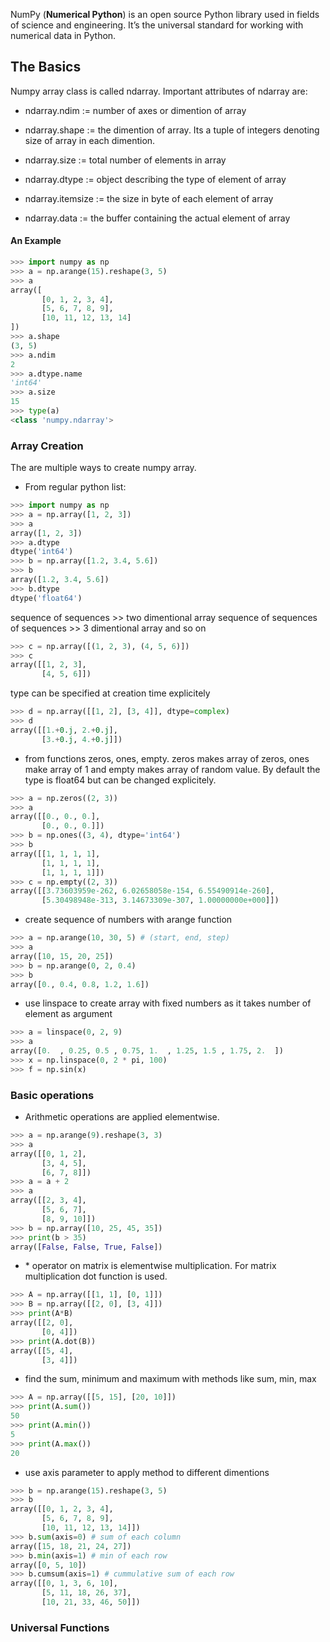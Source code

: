 NumPy (**Numerical Python**) is an open source Python library used in fields of science and engineering. It’s the universal standard for working with numerical data in Python.

## The Basics
Numpy array class is called ndarray. Important attributes of ndarray are:

- ndarray.ndim := number of axes or dimention of array

- ndarray.shape := the dimention of array. Its a tuple of integers denoting size of array in each dimention.

- ndarray.size := total number of elements in array

- ndarray.dtype := object describing the type of element of array

- ndarray.itemsize := the size in byte of each element of array

- ndarray.data := the buffer containing the actual element of array

#### An Example
```python
>>> import numpy as np
>>> a = np.arange(15).reshape(3, 5)
>>> a
array([
	   [0, 1, 2, 3, 4],
	   [5, 6, 7, 8, 9],
	   [10, 11, 12, 13, 14]
])
>>> a.shape
(3, 5)
>>> a.ndim
2
>>> a.dtype.name
'int64'
>>> a.size
15
>>> type(a)
<class 'numpy.ndarray'>
```

### Array Creation
The are multiple ways to create numpy array.

- From regular python list:
```python
>>> import numpy as np
>>> a = np.array([1, 2, 3])
>>> a
array([1, 2, 3])
>>> a.dtype
dtype('int64')
>>> b = np.array([1.2, 3.4, 5.6])
>>> b
array([1.2, 3.4, 5.6])
>>> b.dtype
dtype('float64')
```

sequence of sequences >> two dimentional array
sequence of sequences of sequences >> 3 dimentional array and so on

```python
>>> c = np.array([(1, 2, 3), (4, 5, 6)])
>>> c
array([[1, 2, 3],
	   [4, 5, 6]])
```

type can be specified at creation time explicitely
```python
>>> d = np.array([[1, 2], [3, 4]], dtype=complex)
>>> d
array([[1.+0.j, 2.+0.j],
       [3.+0.j, 4.+0.j]])
```

- from functions zeros, ones, empty. zeros makes array of zeros, ones make array of 1 and empty makes array of random value. By default the type is float64 but can be changed explicitely.
```python
>>> a = np.zeros((2, 3))
>>> a
array([[0., 0., 0.],
	   [0., 0., 0.]])
>>> b = np.ones((3, 4), dtype='int64')
>>> b
array([[1, 1, 1, 1],
	   [1, 1, 1, 1],
	   [1, 1, 1, 1]])
>>> c = np.empty((2, 3))
array([[3.73603959e-262, 6.02658058e-154, 6.55490914e-260],
       [5.30498948e-313, 3.14673309e-307, 1.00000000e+000]])
```

- create sequence of numbers with arange function
```python
>>> a = np.arange(10, 30, 5) # (start, end, step)
>>> a
array([10, 15, 20, 25])
>>> b = np.arange(0, 2, 0.4)
>>> b
array([0., 0.4, 0.8, 1.2, 1.6])
```

- use linspace to create array with fixed numbers as it takes number of element as argument
```python
>>> a = linspace(0, 2, 9)
>>> a
array([0.  , 0.25, 0.5 , 0.75, 1.  , 1.25, 1.5 , 1.75, 2.  ])
>>> x = np.linspace(0, 2 * pi, 100)
>>> f = np.sin(x)
```


### Basic operations

- Arithmetic operations are applied elementwise.
```python
>>> a = np.arange(9).reshape(3, 3)
>>> a
array([[0, 1, 2],
	   [3, 4, 5],
	   [6, 7, 8]])
>>> a = a + 2
>>> a
array([[2, 3, 4],
	   [5, 6, 7],
	   [8, 9, 10]])
>>> b = np.array([10, 25, 45, 35])
>>> print(b > 35)
array([False, False, True, False])
```

- \* operator on matrix is elementwise multiplication. For matrix multiplication dot function is used.
```python
>>> A = np.array([[1, 1], [0, 1]])
>>> B = np.array([[2, 0], [3, 4]])
>>> print(A*B)
array([[2, 0],
	   [0, 4]])
>>> print(A.dot(B))
array([[5, 4],
	   [3, 4]])
```

- find the sum, minimum and maximum with methods like sum, min, max
```python
>>> A = np.array([[5, 15], [20, 10]])
>>> print(A.sum())
50
>>> print(A.min())
5
>>> print(A.max())
20
```

- use axis parameter to apply method to different dimentions
```python
>>> b = np.arange(15).reshape(3, 5)
>>> b
array([[0, 1, 2, 3, 4],
	   [5, 6, 7, 8, 9],
	   [10, 11, 12, 13, 14]])
>>> b.sum(axis=0) # sum of each column
array([15, 18, 21, 24, 27])
>>> b.min(axis=1) # min of each row
array([0, 5, 10])
>>> b.cumsum(axis=1) # cummulative sum of each row
array([[0, 1, 3, 6, 10],
	   [5, 11, 18, 26, 37],
	   [10, 21, 33, 46, 50]])
```

### Universal Functions
